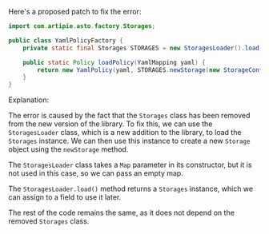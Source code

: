 Here's a proposed patch to fix the error:
```java
import com.artipie.asto.factory.Storages;

public class YamlPolicyFactory {
    private static final Storages STORAGES = new StoragesLoader().load();

    public static Policy loadPolicy(YamlMapping yaml) {
        return new YamlPolicy(yaml, STORAGES.newStorage(new StorageConfig()));
    }
}
```
Explanation:

The error is caused by the fact that the `Storages` class has been removed from the new version of the library. To fix this, we can use the `StoragesLoader` class, which is a new addition to the library, to load the `Storages` instance. We can then use this instance to create a new `Storage` object using the `newStorage` method.

The `StoragesLoader` class takes a `Map` parameter in its constructor, but it is not used in this case, so we can pass an empty map.

The `StoragesLoader.load()` method returns a `Storages` instance, which we can assign to a field to use it later.

The rest of the code remains the same, as it does not depend on the removed `Storages` class.